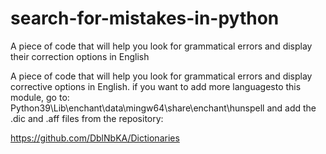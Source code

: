 # search-for-mistakes-in-python
A piece of code that will help you look for grammatical errors and display their correction options in English


A piece of code that will help you look for grammatical errors and display corrective options in English.
if you want to add more languages ​​to this module, go to: Python39\Lib\enchant\data\mingw64\share\enchant\hunspell and add the .dic and .aff files from the repository:

https://github.com/DblNbKA/Dictionaries
